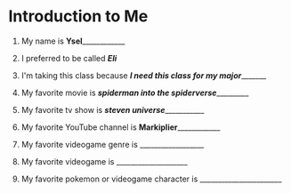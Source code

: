 # Introduction to Me

1. My name is ____Ysel________________

1. I preferred to be called ___________Eli___________

1. I'm taking this class because _________I need this class for my major________________

1. My favorite movie is _____spiderman into the spiderverse______________

1. My favorite tv show is ___steven universe______________

1. My favorite YouTube channel is ____Markiplier________________

1. My favorite videogame genre is __________________

1. My favorite videogame is ____________________

1. My favorite pokemon or videogame character is _______________________

